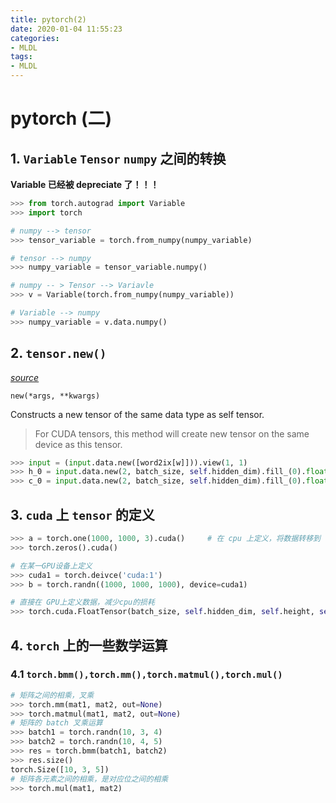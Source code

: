 ```yaml
---
title: pytorch(2)
date: 2020-01-04 11:55:23
categories:
- MLDL
tags:
- MLDL
---
```


# pytorch (二)

## 1. `Variable` `Tensor` `numpy` 之间的转换

**Variable 已经被 depreciate 了！！！**
```python
>>> from torch.autograd import Variable
>>> import torch

# numpy --> tensor
>>> tensor_variable = torch.from_numpy(numpy_variable)

# tensor --> numpy
>>> numpy_variable = tensor_variable.numpy()

# numpy -- > Tensor --> Variavle
>>> v = Variable(torch.from_numpy(numpy_variable))

# Variable --> numpy
>>> numpy_variable = v.data.numpy()
```

## 2. `tensor.new()`

*[source](https://pytorch.org/docs/0.3.1/tensors.html?highlight=new#torch.Tensor.new)*

`new(*args, **kwargs)`

Constructs a new tensor of the same data type as self tensor.

> For CUDA tensors, this method will create new tensor on the same device as this tensor.

```python
>>> input = (input.data.new([word2ix[w]])).view(1, 1)
>>> h_0 = input.data.new(2, batch_size, self.hidden_dim).fill_(0).float()
>>> c_0 = input.data.new(2, batch_size, self.hidden_dim).fill_(0).float()
```

## 3. `cuda` 上 `tensor` 的定义

```python
>>> a = torch.one(1000, 1000, 3).cuda()     # 在 cpu 上定义，将数据转移到 cuda 上
>>> torch.zeros().cuda()

# 在某一GPU设备上定义
>>> cuda1 = torch.deivce('cuda:1')
>>> b = torch.randn((1000, 1000, 1000), device=cuda1)

# 直接在 GPU上定义数据，减少cpu的损耗
>>> torch.cuda.FloatTensor(batch_size, self.hidden_dim, self.height, self.width).fill_(0)
```

## 4. `torch` 上的一些数学运算

### 4.1 `torch.bmm(),torch.mm(),torch.matmul(),torch.mul()`

```python
# 矩阵之间的相乘，叉乘
>>> torch.mm(mat1, mat2, out=None)
>>> torch.matmul(mat1, mat2, out=None)
# 矩阵的 batch 叉乘运算
>>> batch1 = torch.randn(10, 3, 4)
>>> batch2 = torch.randn(10, 4, 5)
>>> res = torch.bmm(batch1, batch2)
>>> res.size()
torch.Size([10, 3, 5])
# 矩阵各元素之间的相乘，是对应位之间的相乘
>>> torch.mul(mat1, mat2)
```

